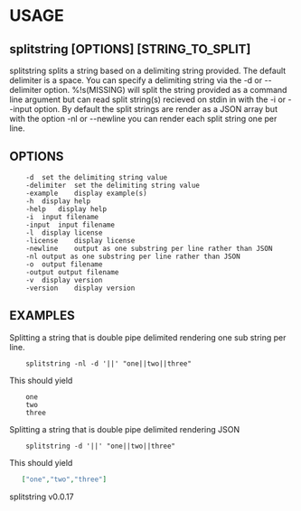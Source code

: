 
# USAGE

## splitstring [OPTIONS] [STRING_TO_SPLIT]

splitstring splits a string based on a delimiting string provided. The default
delimiter is a space. You can specify a delimiting string via 
the -d or --delimiter option.  %!s(MISSING) will split the string provided
as a command line argument but can read split string(s) recieved on
stdin in with the -i or --input option. By default the split
strings are render as a JSON array but with the option -nl or
--newline you can render each split string one per line.

## OPTIONS	

```
    -d	set the delimiting string value
	-delimiter	set the delimiting string value
	-example	display example(s)
	-h	display help
	-help	display help
	-i	input filename
	-input	input filename
	-l	display license
	-license	display license
	-newline	output as one substring per line rather than JSON
	-nl	output as one substring per line rather than JSON
	-o	output filename
	-output	output filename
	-v	display version
	-version	display version
```

## EXAMPLES

Splitting a string that is double pipe delimited rendering
one sub string per line.

```shell
    splitstring -nl -d '||' "one||two||three"
```

This should yield

```
    one
	two
	three
```

Splitting a string that is double pipe delimited rendering JSON

```shell
    splitstring -d '||' "one||two||three"
```

This should yield

```json
   ["one","two","three"]
```

splitstring v0.0.17
